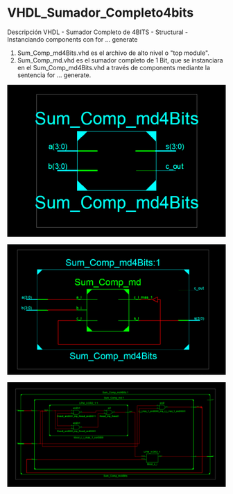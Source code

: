 # VHDL_Sumador_Completo4bits
Descripción VHDL -  Sumador Completo de 4BITS - Structural - Instanciando components con for ... generate

1. Sum_Comp_md4Bits.vhd es el archivo de alto nivel o "top module".
2. Sum_Comp_md.vhd es el sumador completo de 1 Bit, que se instanciara en el Sum_Comp_md4Bits.vhd a través de components mediante la sentencia for ... generate.

![RTL Schematic 1](https://github.com/nullx5/VHDL_Sumador_Completo4bits/blob/master/RTL%20Schematic%201.PNG)

![RTL Schematic 2](https://github.com/nullx5/VHDL_Sumador_Completo4bits/blob/master/RTL%20Schematic%202.PNG)

![RTL Schematic 3](https://github.com/nullx5/VHDL_Sumador_Completo4bits/blob/master/RTL%20Schematic%203.PNG)
